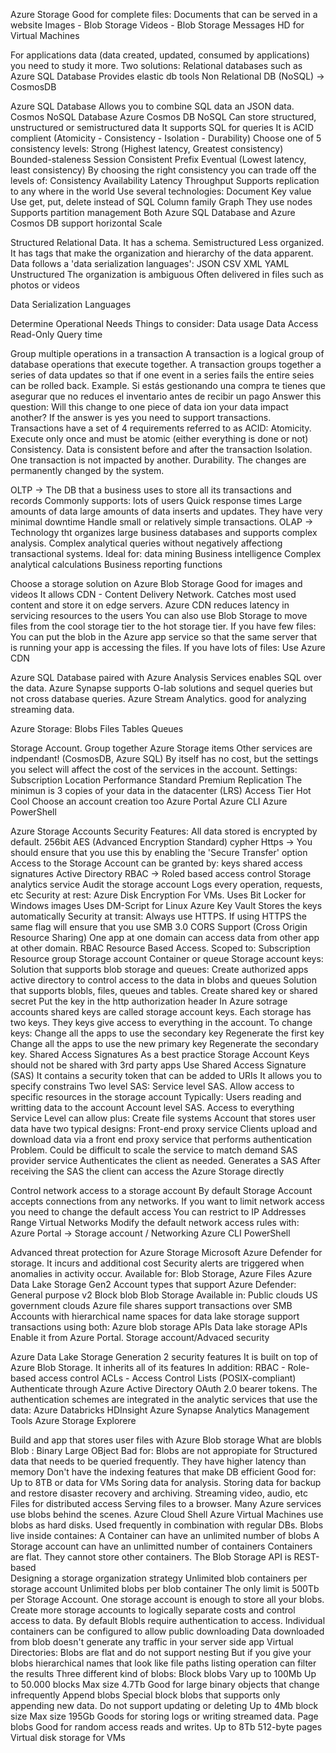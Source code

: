 Azure Storage
	Good for complete files:
		Documents that can be served in a website
		Images - Blob Storage
		Videos - Blob Storage
		Messages
		HD for Virtual Machines

For applications data (data created, updated, consumed by applications) you need to study it more.
Two solutions:
	Relational databases such as Azure SQL Database
		Provides elastic db tools 
	Non Relational DB (NoSQL) -> CosmosDB

Azure SQL Database
	Allows you to combine SQL data an JSON data.
Cosmos NoSQL Database
	Azure Cosmos DB NoSQL
		Can store structured, unstructured or semistructured data
		It supports SQL for queries
		It is ACID complient (Atomicity - Consistency - Isolation - Durability)
		Choose one of 5 consistency levels:
			Strong (Highest latency, Greatest consistency)
			Bounded-staleness
			Session
			Consistent Prefix
			Eventual (Lowest latency, least consistency)
		By choosing the right consistency you can trade off the levels of:
			Consistency
			Availability
			Latency
			Throughput
		Supports replication to any where in the world
		Use several technologies:
			Document
			Key value
				Use get, put, delete instead of SQL
			Column family
			Graph
				They use nodes
		Supports partition management
Both Azure SQL Database and Azure Cosmos DB support horizontal Scale


Structured
	Relational Data. 
	It has a schema.
Semistructured
	Less organized.
	It has tags that make the organization and hierarchy of the data apparent.
	Data follows a 'data serialization languages':
		JSON
		CSV
		XML
		YAML
Unstructured
	The organization is ambiguous
	Often delivered in files such as photos or videos

Data Serialization Languages


Determine Operational Needs
	Things to consider:
		Data usage
		Data Access
		Read-Only
		Query time

Group multiple operations in a transaction
A transaction is a logical group of database operations that execute together.
A transaction groups together a series of data updates so that if one event in a series fails the entire seies can be rolled back.
Example. Si estás gestionando una compra te tienes que asegurar que no reduces el inventario antes de recibir un pago
Answer this question:
	Will this change to one piece of data ion your data impact another? If the answer is yes you need to support transactions.
Transactions have a set of 4 requirements referred to as ACID:
	Atomicity. Execute only once and must be atomic (either everything is done or not)
	Consistency. Data is consistent before and after the transaction
	Isolation. One transaction is not impacted by another.
	Durability. The changes are permanently changed by the system.

OLTP -> The DB that a business uses to store all its transactions and records 
	Commonly supports:
		lots of users 
		Quick response times
		Large amounts of data
		large amounts of data inserts and updates. 
		They have very minimal downtime
		Handle small or relatively simple transactions.
OLAP -> Technology tht organizes large business databases and supports complex analysis.
	Complex analytical queries without negatively affectiong transactional systems.
	Ideal for:
		data mining
		Business intelligence
		Complex analytical calculations
		Business reporting functions

Choose a storage solution on Azure
Blob Storage
	Good for images and videos
	It allows CDN - Content Delivery Network. Catches most used content and store it on edge servers.
	Azure CDN reduces latency in servicing resources to the users
	You can also use Blob Storage to move files from the cool storage tier to the hot storage tier.
	If you have few files:
		You can put the blob in the Azure app service so that the same server that is running your app is accessing the files.
	If you have lots of files:
		Use Azure CDN


Azure SQL Database paired with Azure Analysis Services enables SQL over the data.
Azure Synapse supports O-lab solutions and sequel queries but not cross database queries.
Azure Stream Analytics. good for analyzing streaming data.



Azure Storage:
	Blobs
	Files
	Tables 
	Queues

Storage Account.
	Group together Azure Storage items
	Other services are indpendant! (CosmosDB, Azure SQL)
	By itself has no cost, but the settings you select will affect the cost of the services in the account.
	Settings:
		Subscription
		Location
		Performance
			Standard
			Premium
		Replication
			The minimun is 3 copies of your data in the datacenter (LRS)
		Access Tier
			Hot
			Cool
	Choose an account creation too
		Azure Portal
		Azure CLI
		Azure PowerShell

Azure Storage Accounts Security Features:
	All data stored is encrypted by default. 256bit AES (Advanced Encryption Standard) cypher
	Https -> You should ensure that you use this by enabling the 'Secure Transfer' option
	Access to the Storage Account can be granted by:
		keys
		shared access signatures
	Active Directory
	RBAC -> Roled based access control
	Storage analytics service
		Audit the storage account
		Logs every operation, requests, etc
	Security at rest:
		Azure Disk Encryption
			For VMs. 
			Uses Bit Locker for Windows images
			Uses DM-Script for Linux
		Azure Key Vault
			Stores the keys automatically
	Security at transit:
		Always use HTTPS.
		If using HTTPS the same flag will ensure that you use SMB 3.0
		CORS Support (Cross Origin Resource Sharing)
			One app at one domain can access data from other app at other domain.
		RBAC Resource Based Access.
			Scoped to:
				Subscription
				Resource group
				Storage account
				Container or queue
	Storage account keys:
		Solution that supports blob storage and queues:
			Create authorized apps active directory to control access to the data in blobs and queues
		Solution that supports  blobls, files, queues and tables.
			Create shared key or shared secret
			Put the key in the http authorization header
		In Azure sotrage accounts shared keys are called storage account keys.
		Each storage has two keys.
		They keys give access to everything in the account.
		To change keys:
			Change all the apps to use the secondary key
			Regenerate the first key
			Change all the apps to use the new primary key
			Regenerate the secondary key.
Shared Access Signatures
	As a best practice Storage Account Keys should not be shared with 3rd party apps
	Use Shared Access Signature (SAS)
		It contains a security token that can be added to URIs
		It allows you to specify constrains
		Two level SAS:
			Service level SAS. 
				Allow access to specific resources in the storage account
				Typically:
					Users reading and writting data to the account
			Account level SAS. 
				Access to everything Service Level can allow plus:
				Create file systems
	Account that stores user data have two typical designs:
		Front-end proxy service
			Clients upload and download data via a front end proxy service that performs authentication
			Problem. Could be difficult to scale the service to match demand
		SAS provider service
			Authenticates the client as needed.
			Generates a SAS
			After receiving the SAS the client can access the Azure Storage directly

Control network access to a storage account
	By default Storage Account accepts connections from any networks.
	If you want to limit network access you need to change the default access
	You can restrict to 
		IP Addresses
		Range
		Virtual Networks
	Modify the default network access rules with:
		Azure Portal -> Storage account / Networking
		Azure CLI
		PowerShell

Advanced threat protection for Azure Storage
	Microsoft Azure Defender for storage.
	It incurs and additional cost
	Security alerts are triggered when anomalies in activity occur.
	Available for:
		Blob Storage,
		Azure Files
		Azure Data Lake Storage Gen2
	Account types that support Azure Defender:
		General purpose v2
		Block blob
		Blob Storage
	Available in:
		Public clouds
		US government clouds
	Azure file shares support transactions over SMB
	Accounts with hierarchical name spaces for data lake storage support transactions using both:
		Azure blob storage APIs
		Data lake storage APIs
	Enable it from Azure Portal.
		Storage account/Advaced security

Azure Data Lake Storage Generation 2 security features
		It is built on top of Azure Blob Storage. It inherits all of its features
		In addition:
			RBAC - Role-based access control
			ACLs - Access Control Lists (POSIX-compliant)
		Authenticate through Azure Active Directory OAuth 2.0 bearer tokens.
		The authentication schemes are integrated in the analytic services that use the data:
			Azure Databricks
			HDInsight
			Azure Synapse Analytics
			Management Tools
				Azure Storage Explorere
	
Build and app that stores user files with Azure Blob storage
	What are blobls
		Blob : Binary Large OBject
		Bad for: Blobs are not appropiate for Structured data that needs to be queried frequently.
			They have higher latency than memory
				Don't have the indexing features that make DB efficient
		Good for:
			Up to 8TB or data for VMs
			Soring data for analysis.
			Storing data for backup and restore disaster recovery and archiving.
			Streaming video, audio, etc
			Files for distributed access
			Serving files to a browser.
		Many Azure services use blobs behind the scenes.
			Azure Cloud Shell
			Azure Virtual Machines use blobs as hard disks.
			Used frequently in combination with regular DBs.
		Blobs live inside containes:
			A Container can have an unlimited number of blobs
			A Storage account can have an unlimitted number of containers
			Containers are flat. They cannot store other containers.
		The Blob Storage API is REST-based	
	Designing a storage organization strategy
		Unlimited blob containers per storage account 
		Unlimited blobs per blob container
		The only limit is 500Tb per Storage Account.
		One storage account is enough to store all your blobs. 
		Create more storage accounts to logically separate costs and control access to data.
		By default Blobls require authentication to access.
		Individual containers can be configured to allow public downloading
		Data downloaded from blob doesn't generate any traffic in your server side app
		Virtual Directories:
			Blobs are flat and do not support nesting
			But if you give your blobs hierarchical names that look like file paths listing operation can filter the results
		Three different kind of blobs:
			Block blobs
				Vary up to 100Mb
				Up to 50.000 blocks
				Max size 4.7Tb
				Good for large binary objects that change infrequently
			Append blobs
				Special block blobs that supports only appending new data.
				Do not support updating or deleting
				Up to 4Mb block size
				Max size 195Gb
				Goods for storing logs or writing streamed data.
			Page blobs
				Good for random access reads and writes.
				Up to 8Tb
				512-byte pages
				Virtual disk storage for VMs
		